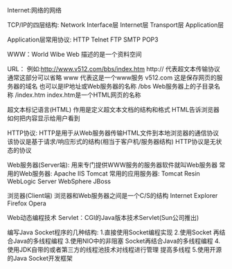 Internet:网络的网络

TCP/IP的四层结构:
Network Interface层
Internet层
Transport层
Application层

Application层常用协议:
HTTP Telnet FTP SMTP POP3

WWW：World Wibe Web 描述的是一个资料空间

URL：
例如:http://www.v512.com/bbs/index.htm
http:// 代表超文本传输协议 通常这部分可以省略 
www 代表这是一个www服务
v512.com 这是保存网页的服务器的域名 也可以是IP地址或Web服务器的名称
/bbs Web服务器上的子目录名称
/index.htm index.htm是一个HTML网页的名称

超文本标记语言(HTML)
作用是定义超文本文档的结构和格式
HTML告诉浏览器如何把内容显示给用户看到

HTTP协议:
HTTP是用于从Web服务器传输HTML文件到本地浏览器的通信协议
该协议是基于请求/响应形式的结构(相当于客户机/服务器结构)
HTTP协议是无状态的协议

Web服务器(Server端):
用来专门提供WWW服务的服务器软件就叫Web服务器
常用的Web服务器:
Apache
IIS
Tomcat
常用的应用服务器:
Tomcat
Resin
WebLogic Server
WebSphere
JBoss

浏览器(Client端)
浏览器和Web服务器之间是一个C/S的结构
Internet Explorer 
Firefox 
Opera

Web动态编程技术
Servlet：CGI的Java版本技术Servlet(Sun公司推出)

编写Java Socket程序的几种结构:
1.直接使用Socket编程实现
2.使用Socket 再结合Java的多线程编程
3.使用NIO中的非阻塞 Socket再结合Java的多线程编程
4.使用JDK自带的或者第三方的线程池技术对线程进行管理 提高多线程
5.使用开源的Java Socket开发框架

